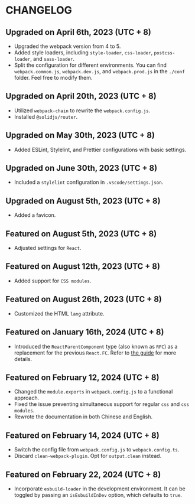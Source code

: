 # CHANGELOG

## Upgraded on April 6th, 2023 (UTC + 8)

-   Upgraded the webpack version from 4 to 5.
-   Added style loaders, including `style-loader`, `css-loader`, `postcss-loader`, and `sass-loader`.
-   Split the configuration for different environments. You can find `webpack.common.js`, `webpack.dev.js`, and `webpack.prod.js` in the `./conf` folder. Feel free to modify them.

## Upgraded on April 20th, 2023 (UTC + 8)

-   Utilized `webpack-chain` to rewrite the `webpack.config.js`.
-   Installed `@solidjs/router`.

## Upgraded on May 30th, 2023 (UTC + 8)

-   Added ESLint, Stylelint, and Prettier configurations with basic settings.

## Upgraded on June 30th, 2023 (UTC + 8)

-   Included a `stylelint` configuration in `.vscode/settings.json`.

## Upgraded on August 5th, 2023 (UTC + 8)

-   Added a favicon.

## Featured on August 5th, 2023 (UTC + 8)

-   Adjusted settings for `React`.

## Featured on August 12th, 2023 (UTC + 8)

-   Added support for `CSS modules`.

## Featured on August 26th, 2023 (UTC + 8)

-   Customized the HTML `lang` attribute.

## Featured on January 16th, 2024 (UTC + 8)

-   Introduced the `ReactParentComponent` type (also known as `RFC`) as a replacement for the previous `React.FC`. Refer to [the guide](./src/types/fixed-types.ts) for more details.

## Featured on February 12, 2024 (UTC + 8)

-   Changed the `module.exports` in `webpack.config.js` to a functional approach.
-   Fixed the issue preventing simultaneous support for regular `css` and `css modules`.
-   Rewrote the documentation in both Chinese and English.

## Featured on February 14, 2024 (UTC + 8)

-   Switch the config file from `webpack.config.js` to `webpack.config.ts`.
-   Discard `clean-webpack-plugin`. Opt for `output.clean` instead.

## Featured on February 22, 2024 (UTC + 8)

-   Incorporate `esbuild-loader` in the development environment. It can be toggled by passing an `isEsbuildInDev` option, which defaults to `true`.
